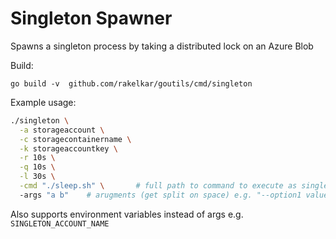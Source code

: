 # Singleton Spawner
Spawns a singleton process by taking a distributed lock on an Azure Blob

Build:
```
go build -v  github.com/rakelkar/goutils/cmd/singleton
```

Example usage:
```bash
./singleton \
  -a storageaccount \
  -c storagecontainername \
  -k storageaccountkey \
  -r 10s \
  -q 10s \
  -l 30s \
  -cmd "./sleep.sh" \       # full path to command to execute as singleton
  -args "a b"    # arugments (get split on space) e.g. "--option1 value1 --option2 value2"
```

Also supports environment variables instead of args e.g. `SINGLETON_ACCOUNT_NAME`

